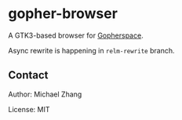 gopher-browser
==============

A GTK3-based browser for [Gopherspace](https://en.wikipedia.org/wiki/Gopher_(protocol)).

Async rewrite is happening in `relm-rewrite` branch.

Contact
-------

Author: Michael Zhang

License: MIT
